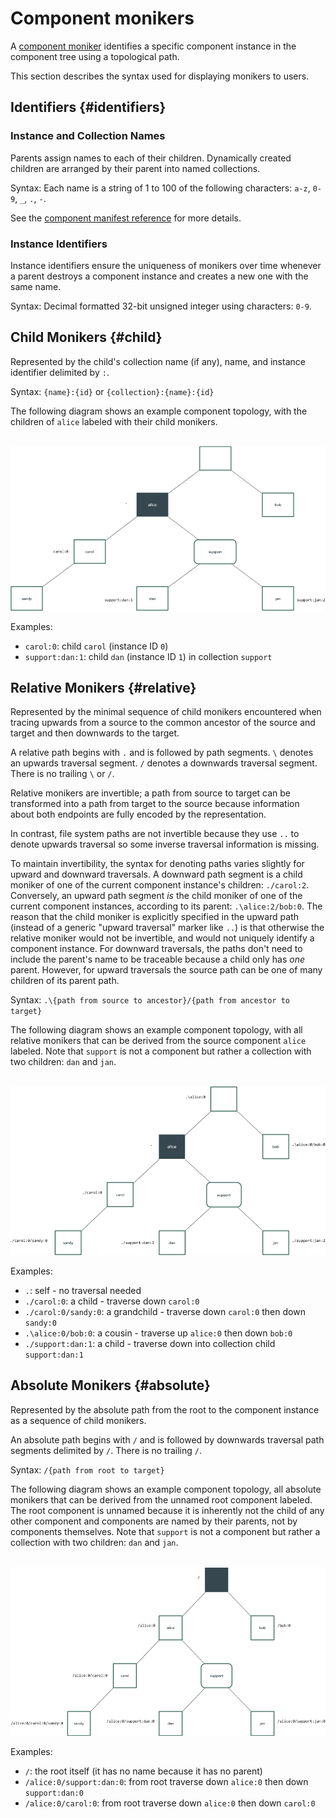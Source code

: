 # Component monikers

A [component moniker][glossary.moniker] identifies a specific component instance
in the component tree using a topological path.

This section describes the syntax used for displaying monikers to users.

## Identifiers {#identifiers}

### Instance and Collection Names

Parents assign names to each of their children. Dynamically created children
are arranged by their parent into named collections.

Syntax: Each name is a string of 1 to 100 of the following characters:
`a-z`, `0-9`, `_`, `.`, `-`.

See the [component manifest reference][cml-reference] for more details.

### Instance Identifiers

Instance identifiers ensure the uniqueness of monikers over time whenever a
parent destroys a component instance and creates a new one with the same name.

Syntax: Decimal formatted 32-bit unsigned integer using characters: `0-9`.

## Child Monikers {#child}

Represented by the child's collection name (if any), name, and instance
identifier delimited by `:`.

Syntax: `{name}:{id}` or `{collection}:{name}:{id}`

The following diagram shows an example component topology,
with the children of `alice` labeled with their child monikers.

<br>![Diagram of Child Monikers](images/monikers_child.png)<br>

Examples:

- `carol:0`: child `carol` (instance ID `0`)
- `support:dan:1`: child `dan` (instance ID `1`) in collection `support`

## Relative Monikers {#relative}

Represented by the minimal sequence of child monikers encountered when tracing
upwards from a source to the common ancestor of the source and target and then
downwards to the target.

A relative path begins with `.` and is followed by path segments. ` \ ` denotes
an upwards traversal segment. `/` denotes a downwards traversal segment. There
is no trailing ` \ ` or `/`.

Relative monikers are invertible; a path from source to target can be
transformed into a path from target to the source because information about
both endpoints are fully encoded by the representation.

In contrast, file system paths are not invertible because they use `..`
to denote upwards traversal so some inverse traversal information is missing.

To maintain invertibility, the syntax for denoting paths varies slightly
for upward and downward traversals. A downward path segment is a child moniker
of one of the current component instance's children: `./carol:2`. Conversely,
an upward path segment *is* the child moniker of one of the current component
instances, according to its parent: `.\alice:2/bob:0`.
The reason that the child moniker is explicitly specified in the upward path
(instead of a generic "upward traversal" marker like `..`) is that otherwise the
relative moniker would not be invertible, and would not uniquely identify a
component instance. For downward traversals, the paths don't need to include
the parent's name to be traceable because a child only has *one* parent.
However, for upward traversals the source path can be one of many children of
its parent path.

Syntax: `.\{path from source to ancestor}/{path from ancestor to target}`

The following diagram shows an example component topology, with all relative
monikers that can be derived from the source component `alice` labeled. Note
that `support` is not a component but rather a collection with two
children: `dan` and `jan`.

<br>![Diagram of Relative Monikers](images/monikers_relative.png)<br>

Examples:

- `.`: self - no traversal needed
- `./carol:0`: a child - traverse down `carol:0`
- `./carol:0/sandy:0`: a grandchild - traverse down `carol:0` then down `sandy:0`
- `.\alice:0/bob:0`: a cousin - traverse up `alice:0` then down `bob:0`
- `./support:dan:1`: a child - traverse down into collection child `support:dan:1`

## Absolute Monikers {#absolute}

Represented by the absolute path from the root to the component instance as
a sequence of child monikers.

An absolute path begins with `/` and is followed by downwards traversal path
segments delimited by `/`. There is no trailing `/`.

Syntax: `/{path from root to target}`

The following diagram shows an example component topology, all absolute
monikers that can be derived from the unnamed root component labeled. The root
component is unnamed because it is inherently not the child of any other
component and components are named by their parents, not by components
themselves. Note that `support` is not a component but rather a collection with
two children: `dan` and `jan`.

<br>![Diagram of Absolute Monikers](images/monikers_absolute.png)<br>

Examples:

- `/`: the root itself (it has no name because it has no parent)
- `/alice:0/support:dan:0`: from root traverse down `alice:0` then down `support:dan:0`
- `/alice:0/carol:0`: from root traverse down `alice:0` then down `carol:0`

[glossary.moniker]: /docs/glossary/README.md#moniker
[cml-reference]: https://fuchsia.dev/reference/cml
